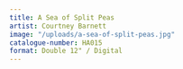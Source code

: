 ```yaml
---
title: A Sea of Split Peas
artist: Courtney Barnett
image: "/uploads/a-sea-of-split-peas.jpg"
catalogue-number: HA015
format: Double 12" / Digital
---
```


